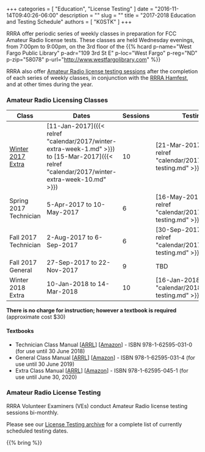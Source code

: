 +++
categories = [ "Education", "License Testing" ]
date = "2016-11-14T09:40:26-06:00"
description = ""
slug = ""
title = "2017-2018 Education and Testing Schedule"
authors = [ "K0STK" ]
+++

RRRA offer periodic series of weekly classes in preparation for FCC Amateur
Radio license tests.  These classes are
held Wednesday evenings, from 7:00pm to 9:00pm, on the 3rd floor of the 
{{% hcard p-name="West Fargo Public Library" p-adr="109 3rd St E" p-loc="West Fargo" p-reg="ND" p-zip="58078" p-url="http://www.westfargolibrary.com" %}}

RRRA also offer [Amateur Radio license testing sessions](/dates/license-testing)
after the completion of each series of weekly classes, in conjunction with the
[RRRA Hamfest](/dates/hamfest/), and at other times during the year.
<!--more-->
### Amateur Radio Licensing Classes
Class | Dates | Sessions | Testing
------|-------|----------|--------
[Winter 2017 Extra](dates/winter-2017-extra) | [11-Jan-2017]({{< relref "calendar/2017/winter-extra-week-1.md" >}}) to [15-Mar-2017]({{< relref "calendar/2017/winter-extra-week-10.md" >}}) | 10 | [21-Mar-2017]({{< relref "calendar/2017/march-testing.md" >}})
Spring 2017 Technician | 5-Apr-2017 to 10-May-2017 | 6 | [16-May-2017]({{< relref "calendar/2017/may-testing.md" >}})
Fall 2017 Technician | 2-Aug-2017 to 6-Sep-2017 | 6 | [30-Sep-2017]({{< relref "calendar/2017/hamfest-testing.md" >}})
Fall 2017 General | 27-Sep-2017 to 22-Nov-2017 | 9 | TBD
Winter 2018 Extra | 10-Jan-2018 to 14-Mar-2018 | 10 | [16-Jan-2018]({{< relref "calendar/2018/january-testing.md" >}})


**There is no charge for instruction; however a textbook is required**
(approximate cost $30)

#### Textbooks

* Technician Class Manual [[ARRL](http://www.arrl.org/shop/ARRL-Ham-Radio-License-Manual-3rd-Edition/)] [[Amazon](http://www.amazon.com/ARRL-Ham-Radio-License-Manual/dp/1625950136/)] - ISBN 978-1-62595-031-0 (for use until 30 June 2018)
* General Class Manual [[ARRL](http://www.arrl.org/shop/ARRL-General-Class-License-Manual-8th-Edition/)] [[Amazon](http://www.amazon.com/General-Class-License-Manual-Spiral/dp/1625950314/)] - ISBN 978-1-62595-031-4 (for use until 30 June 2019)
* Extra Class Manual [[ARRL](http://www.arrl.org/shop/ARRL-Extra-Class-License-Manual-11th-Edition/)] [[Amazon](http://www.amazon.com/Extra-Class-License-Manual-Amateur/dp/1625950454/)] - ISBN 978-1-62595-045-1 (for use until June 30, 2020)

### Amateur Radio License Testing

RRRA Volunteer Examiners (VEs) conduct Amateur Radio license testing
sessions bi-monthly. 	

Please see our [License Testing archive](/dates/license-testing/) for a
complete list of currently scheduled testing dates.

{{% bring %}}
